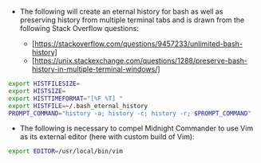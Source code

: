 * The following will create an eternal history for bash as well as preserving
history from multiple terminal tabs and is drawn from the following Stack
Overflow questions:

     * [https://stackoverflow.com/questions/9457233/unlimited-bash-history]
     * [https://unix.stackexchange.com/questions/1288/preserve-bash-history-in-multiple-terminal-windows/]

 ```bash
 export HISTFILESIZE=
 export HISTSIZE=
 export HISTTIMEFORMAT="[%F %T] "
 export HISTFILE=~/.bash_eternal_history
 PROMPT_COMMAND="history -a; history -c; history -r; $PROMPT_COMMAND"
 ```

* The following is necessary to compel Midnight Commander to use Vim as its
external editor (here with custom build of Vim):

 ```bash
 export EDITOR=/usr/local/bin/vim
 ```
